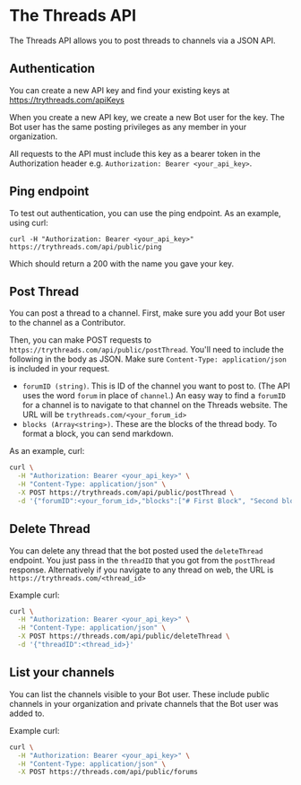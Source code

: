 # The Threads API

The Threads API allows you to post threads to channels via a JSON API.

## Authentication

You can create a new API key and find your existing keys at https://trythreads.com/apiKeys

When you create a new API key, we create a new Bot user for the key. The Bot user has the same posting privileges as any member in your organization.

All requests to the API must include this key as a bearer token in the Authorization header e.g. `Authorization: Bearer <your_api_key>`.

## Ping endpoint

To test out authentication, you can use the ping endpoint. As an example, using curl:

`curl -H "Authorization: Bearer <your_api_key>" https://trythreads.com/api/public/ping`

Which should return a 200 with the name you gave your key. 

## Post Thread

You can post a thread to a channel. First, make sure you add your Bot user to the channel as a Contributor.

Then, you can make POST requests to `https://trythreads.com/api/public/postThread`. You'll need to include the following in the body as JSON. Make sure `Content-Type: application/json` is included in your request.

- `forumID (string)`. This is ID of the channel you want to post to. (The API uses the word `forum` in place of `channel`.) An easy way to find a `forumID` for a channel is to navigate to that channel on the Threads website. The URL will be `trythreads.com/<your_forum_id>`
- `blocks (Array<string>)`. These are the blocks of the thread body. To format a block, you can send markdown.

As an example, curl:

```bash
curl \
  -H "Authorization: Bearer <your_api_key>" \
  -H "Content-Type: application/json" \
  -X POST https://trythreads.com/api/public/postThread \
  -d '{"forumID":<your_forum_id>,"blocks":["# First Block", "Second block"]}'
```

## Delete Thread

You can delete any thread that the bot posted used the `deleteThread` endpoint. You just pass in the `threadID` that you got from the `postThread` response. Alternatively if you navigate to any thread on web, the URL is `https://trythreads.com/<thread_id>`

Example curl:

```bash
curl \
  -H "Authorization: Bearer <your_api_key>" \
  -H "Content-Type: application/json" \
  -X POST https://threads.com/api/public/deleteThread \
  -d '{"threadID":<thread_id>}'
```

## List your channels

You can list the channels visible to your Bot user. These include public channels in your organization and private channels that the Bot user was added to.

Example curl:

```bash
curl \
  -H "Authorization: Bearer <your_api_key>" \
  -H "Content-Type: application/json" \
  -X POST https://threads.com/api/public/forums
```
